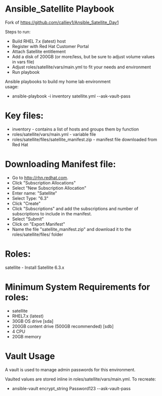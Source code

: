 # Ansible_Satellite Playbook
Fork of https://github.com/calliey1/Ansible_Satellite_Day1

Steps to run:
  - Build RHEL 7.x (latest) host
  - Register with Red Hat Customer Portal
  - Attach Satellite entitlement
  - Add a disk of 200GB (or more/less, but be sure to adjust volume values in vars file)
  - Adjust roles/satellite/vars/main.yml to fit your needs and environment
  - Run playbook

Ansible playbooks to build my home lab environment    
 usage:  
  - ansible-playbook -i inventory satellite.yml --ask-vault-pass

# Key files:  
  - inventory - contains a list of hosts and groups them by function  
  - roles/satellite/vars/main.yml - variable file  
  - roles/satellite/files/satellite_manifest.zip  - manifest file downloaded from Red Hat  

# Downloading Manifest file:  
  - Go to http://rhn.redhat.com.  
  - Click "Subscription Allocations"  
  - Select "New Subscription Allocation"  
  - Enter name: "Satellite"  
  - Select Type:  "6.3"  
  - Click "Create"  
  - Click "Subscriptions" and add the subscriptions and number of subscriptions to include in the manifest.  
  - Select "Submit"   
  - Click on "Export Manifest"  
  - Name the file "satellite_manifest.zip" and download it to the roles/satellite/files/ folder  
  
# Roles:  
  satellite - Install Satellite 6.3.x   

# Minimum System Requirements for roles:  
 - satellite
  - RHEL7.x (latest)
  - 30GB  OS drive [sda]
  - 200GB content drive (500GB recommended) [sdb]
  - 4 CPU
  - 20GB memory

# Vault Usage
A vault is used to manage admin passwords for this environment.  

 Vaulted values are stored inline in roles/satellite/vars/main.yml.  To recreate:
  - ansible-vault encrypt_string Password123 --ask-vault-pass

